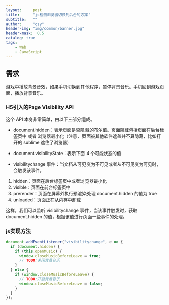 ```yaml
---
layout:     post
title:      "js检测浏览器切换到后台的方案"
subtitle:   ""
author:     "csy"
header-img: "img/common/banner.jpg"
header-mask:  0.5
catalog: true
tags:
    - Web
    - JavaScript
---
```


## 需求

游戏中播放背景音效，如果手机切换到其他程序，暂停背景音乐。手机回到游戏页面，播放背景音乐。

### H5引入的Page Visibility API
这个 API 本身非常简单，由以下三部分组成。
- document.hidden：表示页面是否隐藏的布尔值。页面隐藏包括页面在后台标签页中 或者 浏览器最小化（注意，页面被其他软件遮盖并不算隐藏，比如打开的 sublime 遮住了浏览器）

- document.visibilityState：表示下面 4 个可能状态的值

- visibilitychange 事件：当文档从可见变为不可见或者从不可见变为可见时，会触发该事件。
1. hidden：页面在后台标签页中或者浏览器最小化
2. visible：页面在前台标签页中
3. prerender：页面在屏幕外执行预渲染处理 document.hidden 的值为 true
4. unloaded：页面正在从内存中卸载

这样，我们可以监听 visibilitychange 事件，当该事件触发时，获取 document.hidden 的值，根据该值进行页面一些事件的处理。
### js实现方法

```js
document.addEventListener("visibilitychange", e => {
  if (document.hidden) {
    if (this.openMusic) {
      window.closeMusicBeforeLeave = true;
      // TODO:关闭背景音乐
    }
  } else {
    if (window.closeMusicBeforeLeave) {
      // TODO:开启背景音乐
      window.closeMusicBeforeLeave = false;
    }
  }
});
```
